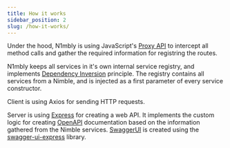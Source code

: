```yaml
---
title: How it works
sidebar_position: 2
slug: /how-it-works/
---
```


Under the hood, N1mbly is using JavaScript's [Proxy API](https://developer.mozilla.org/en-US/docs/Web/JavaScript/Reference/Global_Objects/Proxy) to intercept all method calls and gather the required information for registring the routes.

N1mbly keeps all services in it's own internal service registry, and implements [Dependency Inversion](https://en.wikipedia.org/wiki/Dependency_inversion_principle) principle. The registry contains all services from a Nimble, and is injected as a first parameter of every service constructor.

Client is using Axios for sending HTTP requests.

Server is using [Express](https://expressjs.com/) for creating a web API. It implements the custom logic for creating [OpenAPI](https://www.openapis.org/) documentation based on the information gathered from the Nimble services. [SwaggerUI](https://swagger.io/) is created using the [swagger-ui-express](https://www.npmjs.com/package/swagger-ui-express) library.